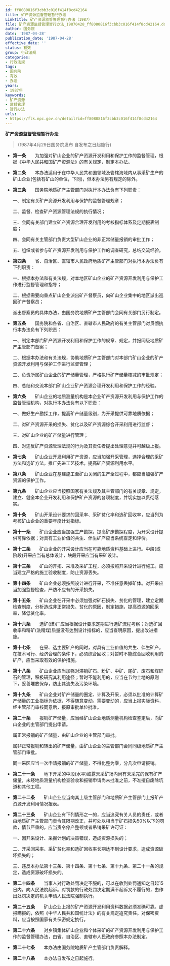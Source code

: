 ```yaml
---
id: ff8080816f3cbb3c016f414f8cd42164
title: 矿产资源监督管理暂行办法
LinkTitle: 矿产资源监督管理暂行办法（1987）
file: 矿产资源监督管理暂行办法_19870428_ff8080816f3cbb3c016f414f8cd42164.docx
author: 国务院
date: '1987-04-28'
publication_date: '1987-04-28'
effective_date: ''
status: 有效
group: 行政法规
categories:
- 行政法规
tags:
- 国务院
- 有效
- 办法
years:
- 1987年
keywords:
- 矿产资源
- 监督管理
- 暂行办法
urls:
- https://flk.npc.gov.cn/detail?id=ff8080816f3cbb3c016f414f8cd42164
---
```


**矿产资源监督管理暂行办法**

> (1987年4月29日国务院发布 自发布之日起施行)

- **第一条**　　为加强对矿山企业的矿产资源开发利用和保护工作的监督管理，根据《中华人民共和国矿产资源法》的有关规定，制定本办法。

- **第二条**　　本办法适用于在中华人民共和国领域及管辖海域内从事采矿生产的矿山企业(包括有矿山的单位，下同)，但本办法另有规定的除外。

- **第三条**　　国务院地质矿产主管部门对执行本办法负有下列职责：

  一、制定有关矿产资源开发利用与保护的监督管理规章；

  二、监督、检查矿产资源管理法规的执行情况；

  三、会同有关部门建立矿产资源合理开发利用的考核指标体系及定期报表制度；

  四、会同有关主管部门负责大型矿山企业的非正常储量报销的审批工作；

  五、组织或者参与矿产资源开发利用与保护工作的调查研究，总结交流经验。

- **第四条**　　省、自治区、直辖市人民政府地质矿产主管部门对执行本办法负有下列职责：

  一、根据本办法和有关法规，对本地区矿山企业的矿产资源开发利用与保护工作进行监督管理和指导；

  二、根据需要向重点矿山企业派出矿产督察员，向矿山企业集中的地区派出巡回矿产督察员；

  派出督察员的具体办法，由国务院地质矿产主管部门会同有关部门另行制定。

- **第五条**　　国务院和各省、自治区、直辖市人民政府的有关主管部门对贯彻执行本办法负有下列职责：

  一、制定本部门矿产资源开发利用和保护工作的规章、规定，并报同级地质矿产主管部门备案；

  二、根据本办法和有关法规，协助地质矿产主管部门对本部门矿山企业的矿产资源开发利用与保护工作进行监督管理；

  三、负责所属矿山企业的矿产储量管理，严格执行矿产储量核减的审批规定；

  四、总结和交流本部门矿山企业矿产资源合理开发利用和保护工作的经验。

- **第六条**　　矿山企业的地质测量机构是本企业矿产资源开发利用与保护工作的监督管理机构，对执行本办法负有以下职责：

  一、做好生产勘探工作，提高矿产储量级别，为开采提供可靠地质依据；

  二、对矿产资源开采的损失、贫化以及矿产资源综合开采利用进行监督；

  三、对矿山企业的矿产储量进行管理；

  四、对违反矿产资源管理法规的行为及其责任者提出处理意见并可越级上报。

- **第七条**　　矿山企业开发利用矿产资源，应当加强开采管理，选择合理的采矿方法和选矿方法，推广先进工艺技术，提高矿产资源利用水平。

- **第八条**　　矿山企业在基建施工至矿山关闭的生产全过程中，都应当加强矿产资源的保护工作。

- **第九条**　　矿山企业应当按照国家有关法规及其主管部门的有关规章、规定，建立、健全本企业开发利用和保护矿产资源的各项制度，并切实加以贯彻落实。

- **第十条**　　矿山开采设计要求的回采率、采矿贫化率和选矿回收率，应当列为考核矿山企业的重要年度计划指标。

- **第十一条**　　矿山企业应当加强生产勘探，提高矿床勘探程度，为开采设计提供可靠依据；对具有工业价值的共生、伴生矿产应当系统查定和评价。

- **第十二条**　　矿山企业的开采设计应当在可靠地质资料基础上进行。中段(或阶段)开采应当有总体设计，块段开采应当有采矿设计。

- **第十三条**　　矿山的开拓、采准及采矿工程，必须按照开采设计进行施工。应当建立严格的施工验收制度，防止资源丢失。

- **第十四条**　　矿山企业必须按照设计进行开采，不准任意丢掉矿体。对开采应当加强监督检查，严防不应有的开采损失。

- **第十五条**　　矿山企业在开采中必须加强对矿石损失、贫化的管理，建立定期检查制度，分析造成非正常损失、贫化的原因，制定措施，提高资源的回采率，降低贫化率。

- **第十六条**　　选矿(煤)厂应当根据设计要求定期进行选矿流程考察；对选矿回收率和精矿(洗精煤)质量没有达到设计指标的，应当查明原因，提出改进措施。

- **第十七条**　　在采、选主要矿产的同时，对具有工业价值的共生、伴生矿产，在技术可行、经济合理的条件下，必须综合回收；对暂时不能综合回收利用的矿产，应当采取有效的保护措施。

- **第十八条**　　矿山企业应当加强对滞销矿石、粉矿、中矿、尾矿、废石和煤矸石的管理，积极研究其利用途径；暂时不能利用的，应当在节约土地的原则下，妥善堆放保存，防止其流失及污染环境。

- **第十九条**　　矿山企业对矿产储量的圈定、计算及开采，必须以批准的计算矿产储量的工业指标为依据，不得随意变动。需要变动的，应当上报实际资料，经主管部门审核同意后，报原审批单位批准。

- **第二十条**　　报销矿产储量，应当经矿山企业地质测量机构检查鉴定后，向矿山企业的主管部门提出申请。

  属正常报销的矿产储量，由矿山企业的主管部门审批。

  属非正常报销和转出的矿产储量，由矿山企业的主管部门会同同级地质矿产主管部门审批。

  同一采区应当一次申请报销的矿产储量，不得化整为零，分几次申请报销。

- **第二十一条**　　地下开采的中段(水平)或露天采矿场内尚有未采完的保有矿产储量，未经地质测量机构检查验收和报销申请尚未批准之前，不准擅自废除坑道和其他工程。

- **第二十二条**　　矿山企业应当向其上级主管部门和地质矿产主管部门上报矿产资源开发利用情况报表。

- **第二十三条**　　矿山企业有下列情形之一的，应当追究有关人员的责任，或者由地质矿产主管部门责令其限期改正，并可处以相当于矿石损失50%以下的罚款，情节严重的，应当责令停产整顿或者吊销采矿许可证：

  一、因开采设计、采掘计划的决策错误，造成资源损失的；

  二、开采回采率、采矿贫化率和选矿回收率长期达不到设计要求，造成资源破坏损失的；

  三、违反本办法第十三条、第十四条、第十七条、第十九条、第二十一条的规定，造成资源破坏损失的。

- **第二十四条**　　当事人对行政处罚决定不服的，可以在收到处罚通知之日起15日内，向人民法院起诉。对罚款的行政处罚决定期满不起诉又不履行的，由作出处罚决定的机关申请人民法院强制执行。

- **第二十五条**　　矿山企业上报的矿产资源开发利用资料数据必须准确可靠。虚报瞒报的，依照《中华人民共和国统计法》的有关规定追究责任。对保密资料，应当按照国家有关保密规定执行。

- **第二十六条**　　对乡镇集体矿山企业和个体采矿的矿产资源开发利用与保护工作的监督管理办法，由省、自治区、直辖市人民政府参照本办法制定。

- **第二十七条**　　本办法由国务院地质矿产主管部门负责解释。

- **第二十八条**　　本办法自发布之日起施行。
